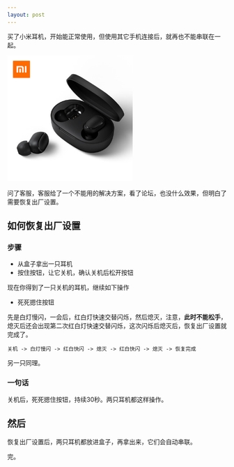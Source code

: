 ```yaml
---
layout: post
---
```


买了小米耳机，开始能正常使用，但使用其它手机连接后，就再也不能串联在一起。

<img src="/assets/1575438000456.png" alt="1575438000456" style="zoom:67%;" />

问了客服，客服给了一个不能用的解决方案，看了论坛，也没什么效果，但明白了需要恢复出厂设置。



## 如何恢复出厂设置

### 步骤

- 从盒子拿出一只耳机
- 按住按钮，让它关机，确认关机后松开按钮

现在你得到了一只关机的耳机，继续如下操作

- 死死摁住按钮

先是白灯慢闪，一会后，红白灯快速交替闪烁，然后熄灭，注意，**此时不能松手**，熄灭后还会出现第二次红白灯快速交替闪烁，这次闪烁后熄灭后，恢复出厂设置就完成了。

```
关机 -> 白灯慢闪 -> 红白快闪 -> 熄灭 -> 红白快闪 -> 熄灭 -> 恢复完成
```

另一只同理。



### 一句话

关机后，死死摁住按钮，持续30秒。两只耳机都这样操作。



## 然后

恢复出厂设置后，两只耳机都放进盒子，再拿出来，它们会自动串联。



完。